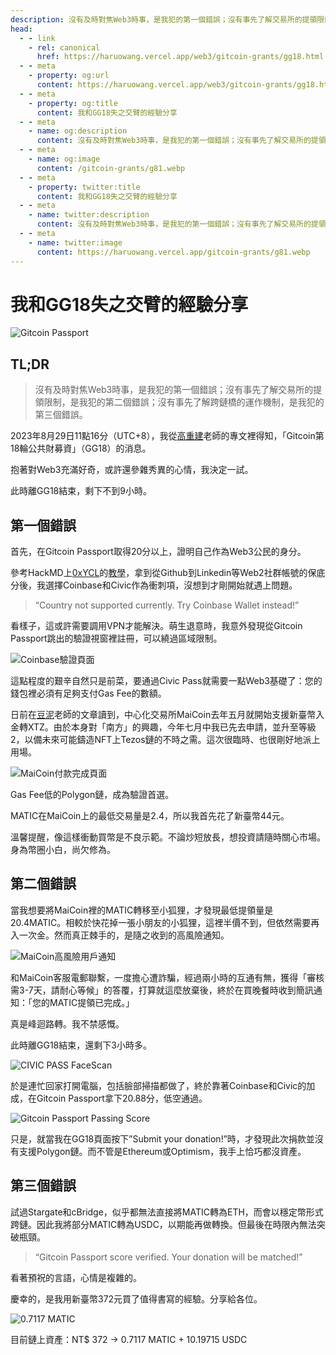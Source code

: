 ```yaml
---
description: 沒有及時對焦Web3時事，是我犯的第一個錯誤；沒有事先了解交易所的提領限制，是我犯的第二個錯誤；沒有事先了解跨鏈橋的運作機制，是我犯的第三個錯誤
head:
  - - link
    - rel: canonical
      href: https://haruowang.vercel.app/web3/gitcoin-grants/gg18.html
  - - meta
    - property: og:url
      content: https://haruowang.vercel.app/web3/gitcoin-grants/gg18.html
  - - meta
    - property: og:title
      content: 我和GG18失之交臂的經驗分享
  - - meta
    - name: og:description
      content: 沒有及時對焦Web3時事，是我犯的第一個錯誤；沒有事先了解交易所的提領限制，是我犯的第二個錯誤；沒有事先了解跨鏈橋的運作機制，是我犯的第三個錯誤
  - - meta
    - name: og:image
      content: /gitcoin-grants/g81.webp
  - - meta
    - property: twitter:title
      content: 我和GG18失之交臂的經驗分享
  - - meta
    - name: twitter:description
      content: 沒有及時對焦Web3時事，是我犯的第一個錯誤；沒有事先了解交易所的提領限制，是我犯的第二個錯誤；沒有事先了解跨鏈橋的運作機制，是我犯的第三個錯誤
  - - meta
    - name: twitter:image
      content: https://haruowang.vercel.app/gitcoin-grants/g81.webp
---
```


# 我和GG18失之交臂的經驗分享

<p><Badge type="info" text="🌳 Evergreen" /></P>

![Gitcoin Passport](/gitcoin-grants/g81.webp)

## TL;DR
> 沒有及時對焦Web3時事，是我犯的第一個錯誤；沒有事先了解交易所的提領限制，是我犯的第二個錯誤；沒有事先了解跨鏈橋的運作機制，是我犯的第三個錯誤。

2023年8月29日11點16分（UTC+8），我從[高重建](https://matters.town/@ckxpress)老師的專文裡得知，「Gitcoin第18輪公共財募資」（GG18）的消息。

抱著對Web3充滿好奇，或許還參雜秀異的心情，我決定一試。

此時離GG18結束，剩下不到9小時。

## 第一個錯誤

首先，在Gitcoin Passport取得20分以上，證明自己作為Web3公民的身分。

參考HackMD上[0xYCL](https://matters.town/@0xYCL)的[教學](https://hackmd.io/@0xYCL/ByCcQTbn3)，拿到從Github到Linkedin等Web2社群帳號的保底分後，我選擇Coinbase和Civic作為衝刺項，沒想到才剛開始就遇上問題。

> “Country not supported currently. Try Coinbase Wallet instead!”

看樣子，這或許需要調用VPN才能解決。萌生退意時，我意外發現從Gitcoin Passport跳出的驗證視窗裡註冊，可以繞過區域限制。

![Coinbase驗證頁面](/gitcoin-grants/g82.webp)

這點程度的艱辛自然只是前菜，要通過Civic Pass就需要一點Web3基礎了：您的錢包裡必須有足夠支付Gas Fee的數額。

日前在[豆泥](https://matters.town/@mashbean)老師的文章讀到，中心化交易所MaiCoin去年五月就開始支援新臺幣入金轉XTZ。由於本身對「南方」的興趣，今年七月中我已先去申請，並升至等級2，以備未來可能鑄造NFT上Tezos鏈的不時之需。這次很臨時、也很剛好地派上用場。

![MaiCoin付款完成頁面](/gitcoin-grants/g83.webp)

Gas Fee低的Polygon鏈，成為驗證首選。

MATIC在MaiCoin上的最低交易量是2.4，所以我首先花了新臺幣44元。

溫馨提醒，像這樣衝動買幣是不良示範。不論炒短放長，想投資請隨時關心市場。身為幣圈小白，尚欠修為。

## 第二個錯誤

當我想要將MaiCoin裡的MATIC轉移至小狐狸，才發現最低提領量是20.4MATIC。相較於快花掉一張小朋友的小狐狸，這裡半價不到，但依然需要再入一次金。然而真正棘手的，是隨之收到的高風險通知。

![MaiCoin高風險用戶通知](/gitcoin-grants/g84.webp)

和MaiCoin客服電郵聯繫，一度擔心遭詐騙，經過兩小時的互通有無，獲得「審核需3-7天，請耐心等候」的答覆，打算就這麼放棄後，終於在買晚餐時收到簡訊通知：「您的MATIC提領已完成。」

真是峰迴路轉。我不禁感慨。

此時離GG18結束，還剩下3小時多。

![CIVIC PASS FaceScan](/gitcoin-grants/g85.webp)

於是連忙回家打開電腦，包括臉部掃描都做了，終於靠著Coinbase和Civic的加成，在Gitcoin Passport拿下20.88分，低空通過。

![Gitcoin Passport Passing Score](/gitcoin-grants/g86.webp)

只是，就當我在GG18頁面按下”Submit your donation!”時，才發現此次捐款並沒有支援Polygon鏈。而不管是Ethereum或Optimism，我手上恰巧都沒資產。

## 第三個錯誤

試過Stargate和cBridge，似乎都無法直接將MATIC轉為ETH，而會以穩定幣形式跨鏈。因此我將部分MATIC轉為USDC，以期能再做轉換。但最後在時限內無法突破瓶頸。

> “Gitcoin Passport score verified. Your donation will be matched!”

看著預祝的言語，心情是複雜的。

慶幸的，是我用新臺幣372元買了值得書寫的經驗。分享給各位。

![0.7117 MATIC](/gitcoin-grants/g87.webp)

目前鏈上資產：NT$ 372 → 0.7117 MATIC + 10.19715 USDC